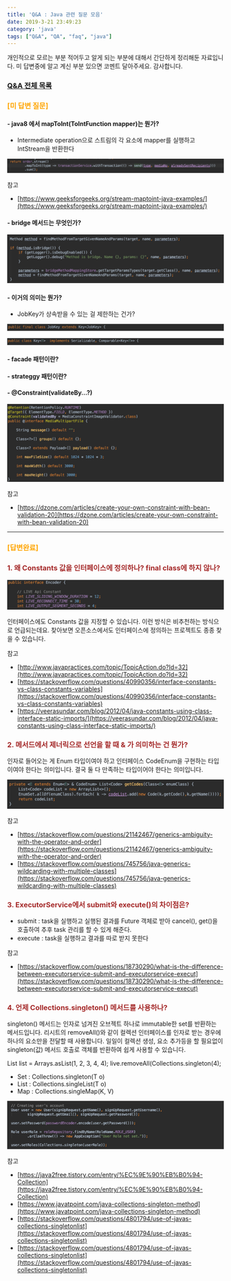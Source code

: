 ```yaml
---
title: 'Q&A : Java 관련 질문 모음'
date: 2019-3-21 23:49:23
category: 'java'
tags: ["Q&A", "QA", "faq", "java"]
---
```


개인적으로 모르는 부분 적어두고 알게 되는 부분에 대해서 간단하게 정리해둔 자료입니다.
미 답변중에 알고 계신 부분 있으면 코멘트 달아주세요. 감사합니다.

### [Q&A 전체 목록](https://blog.advenoh.pe.kr/java/QA-%EA%B0%9C%EB%B0%9C%EA%B4%80%EB%A0%A8-%EC%A7%88%EB%AC%B8-%EB%AA%A8%EC%9D%8C/)

### <span style="color:orange">[미 답변 질문]</span>

#### - java8 에서 mapToInt(ToIntFunction mapper)는 뭔가?
- Intermediate operation으로 스트림의 각 요소에 mapper를 실행하고 IntStream을 반환한다

![](images/QA-Java-관련-질문-모음/image_8.png)

참고

* [https://www.geeksforgeeks.org/stream-maptoint-java-examples/](https://www.geeksforgeeks.org/stream-maptoint-java-examples/)

#### - bridge 메서드는 무엇인가?

![](images/QA-Java-관련-질문-모음/image_2.png)

#### - 이거의 의미는 뭔가?
- JobKey가 상속받을 수 있는 걸 제한하는 건가?

![](images/QA-Java-관련-질문-모음/image_1.png)

![](images/QA-Java-관련-질문-모음/image_3.png)

#### - facade 패턴이란?
#### - strateggy 패턴이란?

#### - @Constraint(validateBy…?) 

![](images/QA-Java-관련-질문-모음/image_6.png)

참고

- [https://dzone.com/articles/create-your-own-constraint-with-bean-validation-20](https://dzone.com/articles/create-your-own-constraint-with-bean-validation-20)

---

### <span style="color:orange">[답변완료]</span>

### <span style="color:brown">1. 왜 Constants 값을 인터페이스에 정의하나? final class에 하지 않나?</span>

![](images/QA-Java-관련-질문-모음/image_7.png)

인터페이스에도 Constants 값을 지정할 수 있습니다. 이런 방식은 비추천하는 방식으로 언급되는데요. 찾아보면 오픈소스에서도 인터페이스에 정의하는 프로젝트도 종종 찾을 수 있습니다.

참고

* [http://www.javapractices.com/topic/TopicAction.do?Id=32](http://www.javapractices.com/topic/TopicAction.do?Id=32)
* [https://stackoverflow.com/questions/40990356/interface-constants-vs-class-constants-variables](https://stackoverflow.com/questions/40990356/interface-constants-vs-class-constants-variables)
* [https://veerasundar.com/blog/2012/04/java-constants-using-class-interface-static-imports/](https://veerasundar.com/blog/2012/04/java-constants-using-class-interface-static-imports/)

### <span style="color:brown">2. 메서드에서 제너릭으로 선언을 할 때 & 가 의미하는 건 뭔가?</span>

인자로 들어오는 게 Enum 타입이여야 하고 인터페이스 CodeEnum을 구현하는 타입이여야 한다는 의미입니다. 결국 둘 다 만족하는 타입이어야 한다는 의미입니다.

![](images/QA-Java-관련-질문-모음/image_5.png)

참고

* [https://stackoverflow.com/questions/21142467/generics-ambiguity-with-the-operator-and-order](https://stackoverflow.com/questions/21142467/generics-ambiguity-with-the-operator-and-order)
* [https://stackoverflow.com/questions/745756/java-generics-wildcarding-with-multiple-classes](https://stackoverflow.com/questions/745756/java-generics-wildcarding-with-multiple-classes)

### <span style="color:brown">3. ExecutorService에서 submit와 execute()의 차이점은?</span>

- submit : task을 실행하고 실행된 결과를 Future 객체로 받아 cancel(), get()을 호출하여 추후 task 관리를 할 수 있게 해준다.
- execute : task을 실행하고 결과를 따로 받지 못한다

참고

* [https://stackoverflow.com/questions/18730290/what-is-the-difference-between-executorservice-submit-and-executorservice-execut](https://stackoverflow.com/questions/18730290/what-is-the-difference-between-executorservice-submit-and-executorservice-execut)

### <span style="color:brown">4. 언제 Collections.singleton() 메서드를 사용하나?</span>

singleton() 메서드는 인자로 넘겨진 오브젝트 하나로 immutable한 set를 반환하는 메서드입니다. 리시트의 removeAll()와 같이 컬렉션 인터페이스를 인자로 받는 경우에 하나의 요소만을 전달할 때 사용합니다. 일일이 컬렉션 생성, 요소 추가등을 할 필요없이 singleton(값) 메서드 호출로 객체를 반환하여 쉽게 사용할 수 있습니다.

List<Integer> list = Arrays.asList(1, 2, 3, 4, 4);
live.removeAll(Collections.singleton(4);

- Set : Collections.singleton(T o)
- List : Collections.singleList(T o)
- Map : Collections.singleMap(K, V)

![](images/QA-Java-관련-질문-모음/image_4.png)

참고

* [https://java2free.tistory.com/entry/%EC%9E%90%EB%B0%94-Collection](https://java2free.tistory.com/entry/%EC%9E%90%EB%B0%94-Collection)
* [https://www.javatpoint.com/java-collections-singleton-method](https://www.javatpoint.com/java-collections-singleton-method)
* [https://stackoverflow.com/questions/4801794/use-of-javas-collections-singletonlist](https://stackoverflow.com/questions/4801794/use-of-javas-collections-singletonlist)
* [https://stackoverflow.com/questions/4801794/use-of-javas-collections-singletonlist](https://stackoverflow.com/questions/4801794/use-of-javas-collections-singletonlist)

